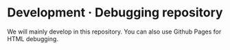 # Development · Debugging repository
We will mainly develop in this repository.
You can also use Github Pages for HTML debugging.
